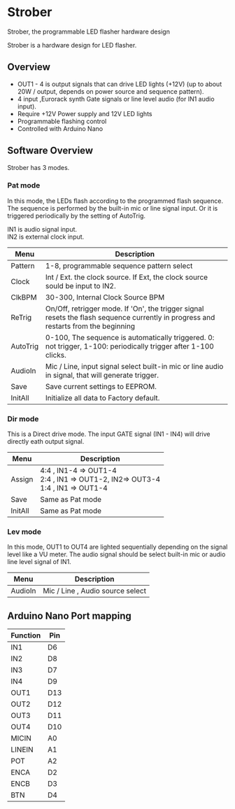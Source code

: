 # Strober
Strober, the programmable LED flasher hardware design


Strober is a hardware design for LED flasher.

## Overview

* OUT1 - 4 is output signals that can drive LED lights (+12V) (up to about 20W / output, depends on power source and sequence pattern).
* 4 input ,Eurorack synth Gate signals or line level audio (for IN1 audio input).
* Require +12V Power supply and 12V LED lights
* Programmable flashing control
* Controlled with Arduino Nano

## Software Overview

Strober has 3 modes.

### Pat mode
 
In this mode, the LEDs flash according to the programmed flash sequence.
The sequence is performed by the built-in mic or line signal input. Or it is triggered periodically by the setting of AutoTrig.

IN1 is audio signal input.  
IN2 is external clock input.

|Menu      | Description                      |
|----------|----------------------------------|
| Pattern  | 1-8, programmable sequence pattern select |
| Clock    | Int / Ext. the clock source. If Ext, the clock source sould be input to IN2.
| ClkBPM   | 30-300, Internal Clock Source BPM |
| ReTrig   | On/Off, retrigger mode. If 'On', the trigger signal resets the flash sequence currently in progress and restarts from the beginning|
|AutoTrig  | 0-100, The sequence is automatically triggered. 0: not trigger, 1-100: periodically trigger after 1-100 clicks.|
|AudioIn   | Mic / Line, input signal select built-in mic or line audio in signal, that will generate trigger.|
|Save  | Save current settings to EEPROM.|
|InitAll | Initialize all data to Factory default.|

### Dir mode

This is a Direct drive mode. The input GATE signal (IN1 - IN4) will drive directly eath output signal.

|Menu       |  Description                    |
|-----------|---------------------------------|
| Assign    | 4:4 , IN1-4 => OUT1-4<br/>2:4 , IN1 => OUT1-2, IN2=> OUT3-4<br/>1:4 , IN1 => OUT1-4|
| Save      | Same as Pat mode|
| InitAll   | Same as Pat mode|

### Lev mode

In this mode, OUT1 to OUT4 are lighted sequentially depending on the signal level like a VU meter. The audio signal should be select built-in mic or audio line level signal of IN1.

|Menu       | Description                     |
|-----------|---------------------------------|
| AudioIn   | Mic / Line , Audio source select|


## Arduino Nano Port mapping

| Function | Pin    |
|----------|--------|
|   IN1    |   D6   |
|   IN2    |   D8   |
|   IN3    |   D7   |
|   IN4    |   D9   |
|   OUT1   |   D13  |
|   OUT2   |   D12  |
|   OUT3   |   D11  |
|   OUT4   |   D10  |
|   MICIN  |   A0   |
|   LINEIN |   A1   |
|   POT    |   A2   |
|   ENCA   |   D2   |
|   ENCB   |   D3   |
|   BTN    |   D4   |


